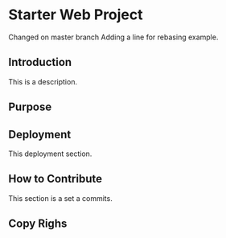 # Starter Web Project
Changed on master branch
Adding a line for rebasing example.

## Introduction
This is a description.
## Purpose

## Deployment
This deployment section.

## How to Contribute
This section is a set a commits.

## Copy Righs